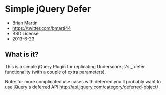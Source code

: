 Simple jQuery Defer
================================================
* Brian Martin
* https://twitter.com/bmarti44
* BSD License
* 2013-6-23

What is it?
-----------
This is a simple jQuery Plugin for replicating Underscore.js's _.defer functionality (with a couple of extra parameters).

Note: for more complicated use cases with deferred you'll probably want to use jQuery's deferred API http://api.jquery.com/category/deferred-object/ 
 